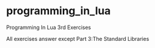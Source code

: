 # programming_in_lua
Programming In Lua 3rd Exercises

All exercises answer except Part 3:The Standard Libraries
